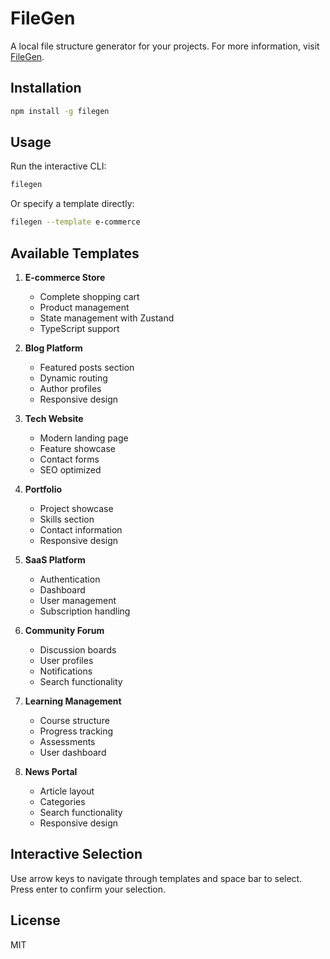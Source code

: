 # FileGen

A local file structure generator for your projects. For more information, visit [FileGen](https://filegen.vercel.app/).

## Installation

```bash
npm install -g filegen
```

## Usage

Run the interactive CLI:

```bash
filegen
```

Or specify a template directly:

```bash
filegen --template e-commerce
```

## Available Templates

1. **E-commerce Store**

   - Complete shopping cart
   - Product management
   - State management with Zustand
   - TypeScript support

2. **Blog Platform**

   - Featured posts section
   - Dynamic routing
   - Author profiles
   - Responsive design

3. **Tech Website**

   - Modern landing page
   - Feature showcase
   - Contact forms
   - SEO optimized

4. **Portfolio**

   - Project showcase
   - Skills section
   - Contact information
   - Responsive design

5. **SaaS Platform**

   - Authentication
   - Dashboard
   - User management
   - Subscription handling

6. **Community Forum**

   - Discussion boards
   - User profiles
   - Notifications
   - Search functionality

7. **Learning Management**

   - Course structure
   - Progress tracking
   - Assessments
   - User dashboard

8. **News Portal**
   - Article layout
   - Categories
   - Search functionality
   - Responsive design

## Interactive Selection

Use arrow keys to navigate through templates and space bar to select. Press enter to confirm your selection.

## License

MIT
